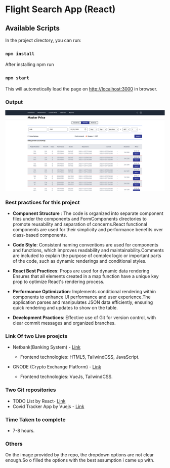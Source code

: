 # Flight Search App (React)

## Available Scripts

In the project directory, you can run:

### `npm install`

After installing npm run
### `npm start`

This will autometically load the page on [http://localhost:3000](http://localhost:3000) in browser.
### Output
![alt text](./images/output.png)
### Best practices for this project
- **Component Structure** :  The code is organized into separate component files under the components and FormComponents directories to promote reusability and separation of concerns.React functional components are used for their simplicity and performance benefits over class-based components.

- **Code Style**: Consistent naming conventions are used for components and functions, which improves readability and maintainability.Comments are included to explain the purpose of complex logic or important parts of the code, such as dynamic renderings and conditional styles.

- **React Best Practices**: Props are used for dynamic data rendering Ensures that all elements created in a map function have a unique key prop to optimize React's rendering process.

- **Performance Optimization**: Implements conditional rendering within components to enhance UI performance and user experience.The application parses and manipulates JSON data efficiently, ensuring quick rendering and updates to show on the table.
- **Development Practices**: Effective use of Git for version control, with clear commit messages and organized branches.


### Link Of two Live proejcts

* Netbank(Banking System) - [Link](https://virtual.netbank.ph/home)
  * Frontend technologies: HTML5, TailwindCSS, JavaScript.

* GNODE (Crypto Exchange Platform) -  [Link](https://gnode.cloud/home) 
  * Frontend technologies: VueJs, TailwindCSS.


### Two Git repositories 

- TODO List by React- [Link](https://github.com/tasnim2512/Todo-List-React)
- Covid Tracker App by Vuejs - [Link](https://github.com/tasnim2512/covid-tracker-app-Vuejs)

### Time Taken to complete

- 7-8 hours.

### Others

On the image provided by the repo, the dropdown options are not clear enough.So o filled the options with the best assumption i came up with.